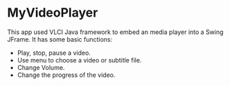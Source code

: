 # MyVideoPlayer
This app used VLCI Java framework to embed an media player into a Swing JFrame.
It has some basic functions:
 - Play, stop, pause a video.
 - Use menu to choose a video or subtitle file.
 - Change Volume.
 - Change the progress of the video.
